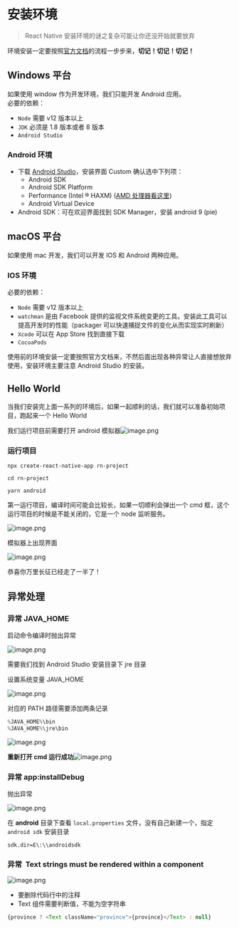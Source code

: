 # 安装环境

> React Native 安装环境的谜之复杂可能让你还没开始就要放弃

环境安装一定要按照[官方文档](https://reactnative.cn/docs/getting-started.html)的流程一步步来，**切记！切记！切记！**

## Windows 平台
如果使用 window 作为开发环境，我们只能开发 Android 应用。<br />必要的依赖：

- `Node` 需要 v12 版本以上
- `JDK` 必须是 1.8 版本或者 8 版本
- `Android Studio`

### Android 环境

- 下载 [Android Studio](https://developer.android.com/studio/index.html)，安装界面 Custom 确认选中下列项：
   - Android SDK
   - Android SDK Platform
   - Performance (Intel ® HAXM) ([AMD 处理器看这里](https://android-developers.googleblog.com/2018/07/android-emulator-amd-processor-hyper-v.html))
   - Android Virtual Device
- Android SDK：可在欢迎界面找到 SDK Manager，安装 android 9 (pie)

## macOS 平台
如果使用 mac 开发，我们可以开发 IOS 和 Android 两种应用。

### IOS 环境
必要的依赖：

- `Node` 需要 v12 版本以上
- `watchman` 是由 Facebook 提供的监视文件系统变更的工具。安装此工具可以提高开发时的性能（packager 可以快速捕捉文件的变化从而实现实时刷新）
- `Xcode` 可以在 App Store 找到直接下载
- `CocoaPods`


使用前的环境安装一定要按照官方文档来，不然后面出现各种异常让人直接想放弃使用，安装环境主要注意 Android Studio 的安装。

## Hello World

当我们安装完上面一系列的环境后，如果一起顺利的话，我们就可以准备初始项目，跑起来一个 Hello World

我们运行项目前需要打开 android 模拟器![image.png](./images/condition/android.png)

### 运行项目
```shell
npx create-react-native-app rn-project

cd rn-project

yarn android
```

第一运行项目，编译时间可能会比较长，如果一切顺利会弹出一个 cmd 框，这个运行项目的时候是不能关闭的，它是一个 node 监听服务。

![image.png](./images/condition/image1.png)

模拟器上出现界面

![image.png](./images/condition/image2.png)

恭喜你万里长征已经走了一半了！


## 异常处理

### 异常 JAVA_HOME

启动命令编译时抛出异常

![image.png](./images/condition/image3.png)

需要我们找到 Android Studio 安装目录下 jre 目录

设置系统变量 JAVA_HOME

![image.png](./images/condition/image4.png)

对应的 PATH 路径需要添加两条记录
```javascript
%JAVA_HOME%\bin
%JAVA_HOME%\jre\bin
```
![image.png](./images/condition/image5.png)

**重新打开 cmd 运行成功**![image.png](./images/condition/image6.png)

### 异常 app:installDebug

抛出异常

![image.png](./images/condition/image7.png)

在 **android** 目录下查看 `local.properties` 文件，没有自己新建一个，指定 `android sdk` 安装目录

```
sdk.dir=E\:\\androidsdk
```

### 异常  Text strings must be rendered within a <Text> component

![image.png](./images/condition/image8.png)

- 要删除代码行中的注释
- Text 组件需要判断值，不能为空字符串

```javascript
{province ? <Text className="province">{province}</Text> : null}
```